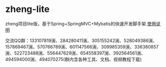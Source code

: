 # zheng-lite

zheng项目lite版，基于Spring+SpringMVC+Mybatis的快速开发脚手架.[使用说明](https://github.com/shuzheng/zheng)

交流QQ群：133107819🈵、284280411🈵、305155242🈵、528049386🈵、157869467🈵、570766789🈵、601147566🈵、309985359🈵、336380857🈵、522723488🈵、556447629🈵、654558397🈵、392564561🈵、494594000🈵、494070275(群内含各种工具、文档、视频教程下载)
